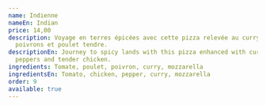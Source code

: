 ```yaml
---
name: Indienne
nameEn: Indian
price: 14,00
description: Voyage en terres épicées avec cette pizza relevée au curry,
  poivrons et poulet tendre.
descriptionEn: Journey to spicy lands with this pizza enhanced with curry,
  peppers and tender chicken.
ingredients: Tomate, poulet, poivron, curry, mozzarella
ingredientsEn: Tomato, chicken, pepper, curry, mozzarella
order: 9
available: true
---
```

